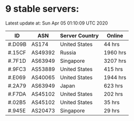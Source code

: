 # 9 stable servers:

Latest update at: Sun Apr 05 01:10:09 UTC 2020

| ID | ASN | Server Country | Online |
| -- | --- | -------------- | ------ |
| #.D09B | AS174 | United States | 44 hrs |
| #.15CF | AS49392 | Russia | 1960 hrs |
| #.7F1D | AS63949 | Singapore | 3207 hrs |
| #.9FC3 | AS53889 | United States | 415 hrs |
| #.E069 | AS40065 | United States | 1944 hrs |
| #.2A79 | AS63949 | Japan | 623 hrs |
| #.F7DA | AS45102 | United States | 202 hrs |
| #.02B5 | AS45102 | United States | 35 hrs |
| #.945E | AS20473 | Singapore | 29 hrs |

